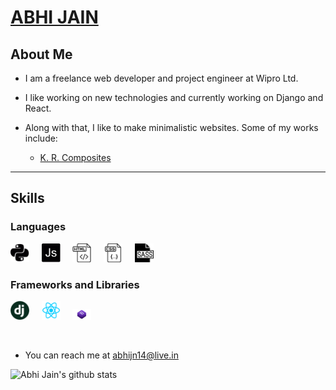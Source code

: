 # [ABHI JAIN](https://www.knowabhijain.co) 

## About Me

- I am a freelance web developer and project engineer at Wipro Ltd.

- I like working on new technologies and currently working on Django and React.

- Along with that, I like to make minimalistic websites. Some of my works include:
  - <a href="https://www.krcomposites.com">K. R. Composites</a>

---

## Skills
### Languages

<img alt="Python" width="30px" src="https://github.com/abhijn14/abhijn14/blob/master/logos/Python.svg" /> &nbsp; &nbsp;
<img alt="Python" width="30px" src="https://github.com/abhijn14/abhijn14/blob/master/logos/JS.svg" /> &nbsp; &nbsp;
<img alt="Python" width="30px" src="https://github.com/abhijn14/abhijn14/blob/master/logos/HTML.svg" /> &nbsp; &nbsp;
<img alt="Python" width="30px" src="https://github.com/abhijn14/abhijn14/blob/master/logos/CSS.svg" /> &nbsp; &nbsp;
<img alt="Python" width="30px" src="https://github.com/abhijn14/abhijn14/blob/master/logos/sass.svg" /> &nbsp; &nbsp;


### Frameworks and Libraries

<img alt="Python" width="30px" src="https://github.com/abhijn14/abhijn14/blob/master/logos/django.png" /> &nbsp; &nbsp; 
<img alt="Python" width="30px" src="https://github.com/abhijn14/abhijn14/blob/master/logos/react.png" /> &nbsp; &nbsp;
<img alt="Python" width="30px" src="https://github.com/abhijn14/abhijn14/blob/master/logos/bootstrap.png" /> &nbsp; &nbsp;


<br>

- You can reach me at <a href="mailto: abhijn14@live.in">abhijn14@live.in</a>

![Abhi Jain's github stats](https://github-readme-stats.vercel.app/api?username=abhijn14&count_private=true)

